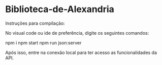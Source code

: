 # Biblioteca-de-Alexandria

Instruções para compilação:

No visual code ou ide de preferência, digite os seguintes comandos:

npm i
npm start
npm run json:server


Após isso, entre na conexão local para ter acesso as funcionalidades da API.
